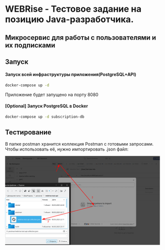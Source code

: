 # WEBRise - Тестовое задание на позицию Java-разработчика.
## Микросервис для работы с пользователями и их подписками

## Запуск
#### Запуск всей инфраструктуры приложения(PostgreSQL+API)
```bash
docker-compose up -d
```
Приложение будет запущено на порту 8080

#### [Optional] Запуск PostgreSQL в Docker
```bash
docker-compose up -d subscription-db
```

## Тестирование
В папке postman хранится коллекция Postman с готовыми запросами.
Чтобы использовать её, нужно импортировать .json файл:


![Postman import](screenshot.png)